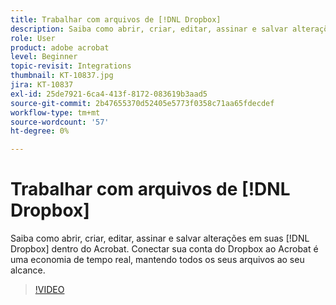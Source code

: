 ```yaml
---
title: Trabalhar com arquivos de [!DNL Dropbox]
description: Saiba como abrir, criar, editar, assinar e salvar alterações em suas [!DNL Dropbox] arquivos de dentro do Acrobat
role: User
product: adobe acrobat
level: Beginner
topic-revisit: Integrations
thumbnail: KT-10837.jpg
jira: KT-10837
exl-id: 25de7921-6ca4-413f-8172-083619b3aad5
source-git-commit: 2b47655370d52405e5773f0358c71aa65fdecdef
workflow-type: tm+mt
source-wordcount: '57'
ht-degree: 0%

---
```


# Trabalhar com arquivos de [!DNL Dropbox]

Saiba como abrir, criar, editar, assinar e salvar alterações em suas [!DNL Dropbox] dentro do Acrobat. Conectar sua conta do Dropbox ao Acrobat é uma economia de tempo real, mantendo todos os seus arquivos ao seu alcance.

>[!VIDEO](https://video.tv.adobe.com/v/3409411?quality=12&learn=on&hidetitle=true)
